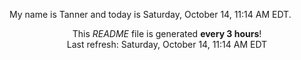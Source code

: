 My name is Tanner and today is Saturday, October 14, 11:14 AM EDT.

<p align="center">This <i>README</i> file is generated <b>every 3 hours</b>!</br>Last refresh: Saturday, October 14, 11:14 AM EDT<br /></p>
